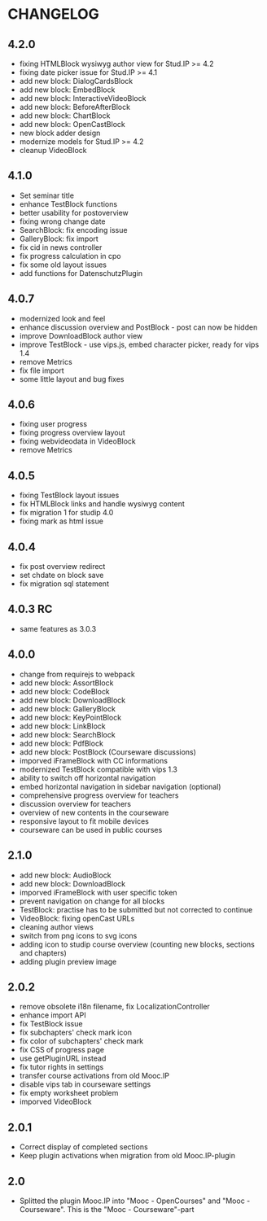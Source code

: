 CHANGELOG
=========
4.2.0
-----
* fixing HTMLBlock wysiwyg author view for Stud.IP >= 4.2
* fixing date picker issue for Stud.IP >= 4.1
* add new block: DialogCardsBlock
* add new block: EmbedBlock
* add new block: InteractiveVideoBlock
* add new block: BeforeAfterBlock
* add new block: ChartBlock
* add new block: OpenCastBlock
* new block adder design
* modernize models for Stud.IP >= 4.2
* cleanup VideoBlock

4.1.0
-----
* Set seminar title
* enhance TestBlock functions
* better usability for postoverview
* fixing wrong change date
* SearchBlock: fix encoding issue 
* GalleryBlock: fix import
* fix cid in news controller
* fix progress calculation in cpo
* fix some old layout issues
* add functions for DatenschutzPlugin 

4.0.7
-----
* modernized look and feel
* enhance discussion overview and PostBlock - post can now be hidden
* improve DownloadBlock author view
* improve TestBlock - use vips.js, embed character picker, ready for vips 1.4
* remove Metrics
* fix file import
* some little layout and bug fixes

4.0.6
-----
* fixing user progress
* fixing progress overview layout
* fixing webvideodata in VideoBlock
* remove Metrics

4.0.5
-----
* fixing TestBlock layout issues
* fix HTMLBlock links and handle wysiwyg content
* fix migration 1 for studip 4.0
* fixing mark as html issue

4.0.4
-----
* fix post overview redirect
* set chdate on block save
* fix migration sql statement

4.0.3 RC
-----
* same features as 3.0.3

4.0.0
-----
* change from requirejs to webpack
* add new block: AssortBlock
* add new block: CodeBlock
* add new block: DownloadBlock
* add new block: GalleryBlock
* add new block: KeyPointBlock
* add new block: LinkBlock
* add new block: SearchBlock
* add new block: PdfBlock
* add new block: PostBlock (Courseware discussions)
* imporved iFrameBlock with CC informations
* modernized TestBlock compatible with vips 1.3
* ability to switch off horizontal navigation
* embed horizontal navigation in sidebar navigation (optional)
* comprehensive progress overview for teachers
* discussion overview for teachers
* overview of new contents in the courseware
* responsive layout to fit mobile devices
* courseware can be used in public courses

2.1.0
-----
* add new block: AudioBlock
* add new block: DownloadBlock
* imporved iFrameBlock with user specific token
* prevent navigation on change for all blocks
* TestBlock: practise has to be submitted but not corrected to continue
* VideoBlock: fixing openCast URLs
* cleaning author views
* switch from png icons to svg icons
* adding icon to studip course overview (counting new blocks, sections and chapters)
* adding plugin preview image

2.0.2
-----
* remove obsolete i18n filename, fix LocalizationController
* enhance import API
* fix TestBlock issue
* fix subchapters' check mark icon
* fix color of subchapters' check mark
* fix CSS of progress page
* use getPluginURL instead
* fix tutor rights in settings
* transfer course activations from old Mooc.IP
* disable vips tab in courseware settings
* fix empty worksheet problem
* imporved VideoBlock 

2.0.1
-----
* Correct display of completed sections
* Keep plugin activations when migration from old Mooc.IP-plugin

2.0
---
* Splitted the plugin Mooc.IP into "Mooc - OpenCourses" and "Mooc - Courseware". This is the "Mooc - Courseware"-part
